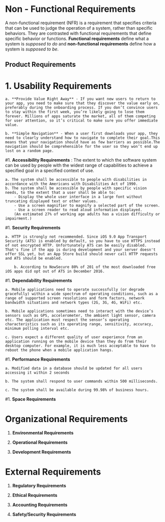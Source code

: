Non - Functional Requirements
===========
A non-functional requirement (NFR) is a requirement that specifies criteria that can be used to judge the operation of a system, rather than specific behaviors. 
They are contrasted with functional requirements that define specific behavior or functions. **Functional requirements** define what a system is *supposed to do* and **non-functional requirements** define how a system is *supposed to be*.




 Product Requirements
 -----------
# 1. **Usability Requirements**

	a. **Provide Value Right Away** - If you want new users to return to your app, you need to make sure that they discover the value early on, preferably during the onboarding process. If you don’t convince users to stay within the first week, you’re likely going to lose them forever. Millions of apps saturate the market, all of them competing for user attention, so it’s critical to make sure you offer immediate value. 
   
	b. **Simple Navigation** - When a user first downloads your app, they need to clearly understand how to navigate to complete their goal.This means that your navigation should have as few barriers as possible.The navigation should be comprehensible for the user so they won’t end up lost on a random page.
    

		
#1. **Accessibility Requirements** : 
The extent to which the software system can be used by people with the widest range of capabilities to achieve a specified goal in a specified context of use.
	
    a. The system shall be accessible to people with disabilities in accordance with the Americans with Disabilities Act of 1990.
    b. The system shall be accessible by people with specific vision needs, to the extent that a user shall be able to:
        - Display the whole user interface in a large font without truncating displayed text or other values.
        - Use a screen magnifier to magnify a selected part of the screen.
        - Use a screen reader to read aloud information displayed.
        (An estimated 27% of working age adults has a vision difficulty or impairment.)

#1. **Security Requirements**

	a. HTTP is strongly not recommended. Since iOS 9.0 App Transport Security (ATS) is enabled by default, so you have to use HTTPS instead of not encrypted HTTP. Unfortunately ATS can be easily disabled. That's fine if the app is during development and your server doesn't offer SSL yet, but an App Store build should never call HTTP requests and ATS should be enabled.
    
    	b. According to NowSecure 80% of 201 of the most downloaded free iOS apps did opt out of ATS in December 2016.

#1. **Dependability Requirements**
    
    a. Mobile applications need to operate successfully (or degrade gracefully) within a wide spectrum of operating conditions, such as a range of supported screen resolutions and form factors, network bandwidth situations and network types (2G, 3G, 4G, WiFi) etc.
    
    b. Mobile applications sometimes need to interact with the device’s sensors such as GPS, accelerometer, the ambient light sensor, camera etc. The application must respect the sensor’s operating characteristics such as its operating range, sensitivity, accuracy, minimum polling interval etc.
    
    c. Users expect a different quality of user experience from an application running on the mobile device than they do from their desktop computer. For example, it is much less acceptable to have to reboot the phone when a mobile application hangs.
  
#1. **Performance Requirements**
 
    a. Modified data in a database should be updated for all users accessing it within 2 seconds
    
    b. The system shall respond to user commands within 500 milliseconds. 
    
    c. The system shall be available during 99.98% of business hours.


#1. **Space Requirements**



# Organizational Requirements
1. **Environmental Requirements**

1. **Operational Requirements**

1. **Development Requirements**



# External Requirements
1. **Regulatory Requirements**

1. **Ethical Requirements**

1. **Accounting Requirements**

1. **Safety/Security Requirements**
